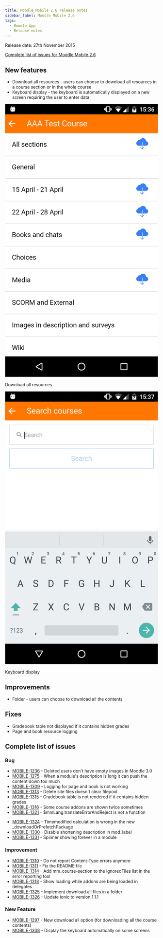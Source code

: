 ```yaml
---
title: Moodle Mobile 2.6 release notes
sidebar_label: Moodle Mobile 2.6
tags:
  - Moodle App
  - Release notes
---
```


Release date: 27th November 2015

[Complete list of issues for Moodle Mobile 2.6](https://tracker.moodle.org/jira/secure/ReleaseNote.jspa?projectId=10070&version=15069)

## New features

- Download all resources - users can choose to download all resources in a course section or in the whole course
- Keyboard display - the keyboard is automatically displayed on a new screen requiring the user to enter data

<div class="row">
<div class="col" style={{maxWidth: 300}}>

![Download all resources](./_files/MM2601.png)
<figcaption>Download all resources</figcaption>
</div>
<div class="col" style={{maxWidth: 300}}>

![Keyboard display](./_files/MM2602.png)
<figcaption>Keyboard display</figcaption>
</div>
</div>

## Improvements

- Folder - users can choose to download all the contents

## Fixes

- Gradebook table not displayed if it contains hidden grades
- Page and book resource logging

## Complete list of issues

### Bug

- [MOBILE-1236](https://tracker.moodle.org/browse/MOBILE-1236) - Deleted users don't have empty images in Moodle 3.0
- [MOBILE-1275](https://tracker.moodle.org/browse/MOBILE-1275) - When a module's description is long it can push the content down too much
- [MOBILE-1309](https://tracker.moodle.org/browse/MOBILE-1309) - Logging for page and book is not working
- [MOBILE-1313](https://tracker.moodle.org/browse/MOBILE-1313) - Delete site files doesn't clear filepool
- [MOBILE-1315](https://tracker.moodle.org/browse/MOBILE-1315) - Gradebook table is not rendered if it contains hidden grades
- [MOBILE-1316](https://tracker.moodle.org/browse/MOBILE-1316) - Some course addons are shown twice sometimes
- [MOBILE-1321](https://tracker.moodle.org/browse/MOBILE-1321) - $mmLang.translateErrorAndReject is not a function
<!-- cspell:disable-next-line -->
- [MOBILE-1324](https://tracker.moodle.org/browse/MOBILE-1324) - Timemodified calculation is wrong in the new \_downloadOrPrefetchPackage
- [MOBILE-1330](https://tracker.moodle.org/browse/MOBILE-1330) - Disable shortening description in mod_label
- [MOBILE-1331](https://tracker.moodle.org/browse/MOBILE-1331) - Spinner showing forever in a module

### Improvement

- [MOBILE-1310](https://tracker.moodle.org/browse/MOBILE-1310) - Do not report Content-Type errors anymore
- [MOBILE-1311](https://tracker.moodle.org/browse/MOBILE-1311) - Fix the README file
- [MOBILE-1314](https://tracker.moodle.org/browse/MOBILE-1314) - Add mm_course-section to the ignoredFiles list in the error reporting tool
- [MOBILE-1318](https://tracker.moodle.org/browse/MOBILE-1318) - Show loading while addons are being loaded in delegates
- [MOBILE-1325](https://tracker.moodle.org/browse/MOBILE-1325) - Implement download all files in a folder
- [MOBILE-1326](https://tracker.moodle.org/browse/MOBILE-1326) - Update ionic to version 1.1.1

### New Feature

- [MOBILE-1297](https://tracker.moodle.org/browse/MOBILE-1297) - New download all option (for downloading all the course contents)
- [MOBILE-1308](https://tracker.moodle.org/browse/MOBILE-1308) - Display the keyboard automatically on some screens
